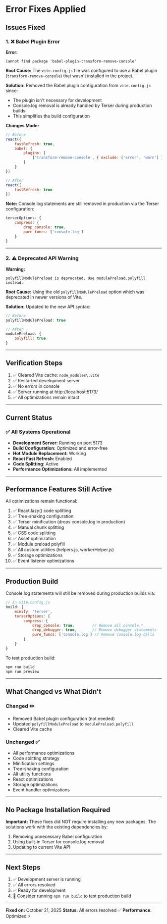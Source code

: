 # Error Fixes Applied

## Issues Fixed

### 1. ❌ Babel Plugin Error
**Error:** 
```
Cannot find package 'babel-plugin-transform-remove-console'
```

**Root Cause:**
The `vite.config.js` file was configured to use a Babel plugin (`transform-remove-console`) that wasn't installed in the project.

**Solution:**
Removed the Babel plugin configuration from `vite.config.js` since:
- The plugin isn't necessary for development
- Console.log removal is already handled by Terser during production builds
- This simplifies the build configuration

**Changes Made:**
```javascript
// Before
react({
    fastRefresh: true,
    babel: {
        plugins: [
            ['transform-remove-console', { exclude: ['error', 'warn'] }]
        ]
    }
})

// After
react({
    fastRefresh: true
})
```

**Note:** Console.log statements are still removed in production via the Terser configuration:
```javascript
terserOptions: {
    compress: {
        drop_console: true,
        pure_funcs: ['console.log']
    }
}
```

---

### 2. ⚠️ Deprecated API Warning
**Warning:**
```
polyfillModulePreload is deprecated. Use modulePreload.polyfill instead.
```

**Root Cause:**
Using the old `polyfillModulePreload` option which was deprecated in newer versions of Vite.

**Solution:**
Updated to the new API syntax:

```javascript
// Before
polyfillModulePreload: true

// After
modulePreload: {
    polyfill: true
}
```

---

## Verification Steps

1. ✅ Cleared Vite cache: `node_modules\.vite`
2. ✅ Restarted development server
3. ✅ No errors in console
4. ✅ Server running at http://localhost:5173/
5. ✅ All optimizations remain intact

---

## Current Status

### ✅ All Systems Operational

- **Development Server:** Running on port 5173
- **Build Configuration:** Optimized and error-free
- **Hot Module Replacement:** Working
- **React Fast Refresh:** Enabled
- **Code Splitting:** Active
- **Performance Optimizations:** All implemented

---

## Performance Features Still Active

All optimizations remain functional:

1. ✅ React.lazy() code splitting
2. ✅ Tree-shaking configuration
3. ✅ Terser minification (drops console.log in production)
4. ✅ Manual chunk splitting
5. ✅ CSS code splitting
6. ✅ Asset optimization
7. ✅ Module preload polyfill
8. ✅ All custom utilities (helpers.js, workerHelper.js)
9. ✅ Storage optimizations
10. ✅ Event listener optimizations

---

## Production Build

Console.log statements will still be removed during production builds via:

```javascript
// In vite.config.js
build: {
    minify: 'terser',
    terserOptions: {
        compress: {
            drop_console: true,        // Remove all console.*
            drop_debugger: true,       // Remove debugger statements
            pure_funcs: ['console.log'] // Remove console.log calls
        }
    }
}
```

To test production build:
```bash
npm run build
npm run preview
```

---

## What Changed vs What Didn't

### Changed ✏️
- Removed Babel plugin configuration (not needed)
- Updated `polyfillModulePreload` to `modulePreload.polyfill`
- Cleared Vite cache

### Unchanged ✅
- All performance optimizations
- Code splitting strategy
- Minification settings
- Tree-shaking configuration
- All utility functions
- React optimizations
- Storage optimizations
- Event handler optimizations

---

## No Package Installation Required

**Important:** These fixes did NOT require installing any new packages. The solutions work with the existing dependencies by:

1. Removing unnecessary Babel configuration
2. Using built-in Terser for console.log removal
3. Updating to current Vite API

---

## Next Steps

1. ✅ Development server is running
2. ✅ All errors resolved
3. ✅ Ready for development
4. 📝 Consider running `npm run build` to test production build

---

**Fixed on:** October 21, 2025
**Status:** All errors resolved ✅
**Performance:** Optimized ⚡
